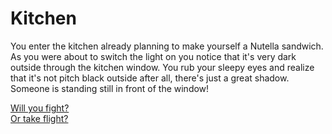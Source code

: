 # Kitchen
You enter the kitchen already planning to make yourself a Nutella sandwich. As you were about to switch the light on you notice that it's very dark outside through the kitchen window. You rub your sleepy eyes and realize that it's not pitch black outside after all, there's just a great shadow. Someone is standing still in front of the window!

[Will you fight?](fight.md)  
[Or take flight?](flight.md)